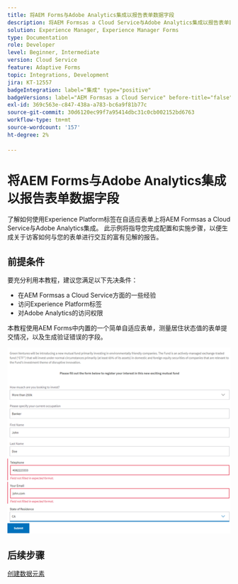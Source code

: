 ```yaml
---
title: 将AEM Forms与Adobe Analytics集成以报告表单数据字段
description: 将AEM Formsas a Cloud Service与Adobe Analytics集成以报告表单数据字段
solution: Experience Manager, Experience Manager Forms
type: Documentation
role: Developer
level: Beginner, Intermediate
version: Cloud Service
feature: Adaptive Forms
topic: Integrations, Development
jira: KT-12557
badgeIntegration: label="集成" type="positive"
badgeVersions: label="AEM Formsas a Cloud Service" before-title="false"
exl-id: 369c563e-c847-438a-a783-bc6a9f81b77c
source-git-commit: 30d6120ec99f7a95414dbc31c0cb002152bd6763
workflow-type: tm+mt
source-wordcount: '157'
ht-degree: 2%

---
```


# 将AEM Forms与Adobe Analytics集成以报告表单数据字段

了解如何使用Experience Platform标签在自适应表单上将AEM Formsas a Cloud Service与Adobe Analytics集成。 此示例将指导您完成配置和实施步骤，以便生成关于访客如何与您的表单进行交互的富有见解的报告。

## 前提条件

要充分利用本教程，建议您满足以下先决条件：

* 在AEM Formsas a Cloud Service方面的一些经验
* 访问Experience Platform标签
* 对Adobe Analytics的访问权限

本教程使用AEM Forms中内置的一个简单自适应表单，测量居住状态值的表单提交情况，以及生成验证错误的字段。

![自适应表单](assets/use-case.png)

## 后续步骤

[创建数据元素](./data-elements.md)
